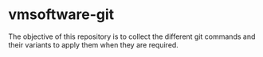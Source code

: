 # vmsoftware-git
The objective of this repository is to collect the different git commands and their variants to apply them when they are required.
